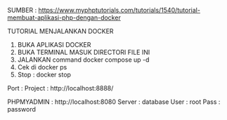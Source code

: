 SUMBER : https://www.myphptutorials.com/tutorials/1540/tutorial-membuat-aplikasi-php-dengan-docker

TUTORIAL MENJALANKAN DOCKER

1. BUKA APLIKASI DOCKER
2. BUKA TERMINAL MASUK DIRECTORI FILE INI
3. JALANKAN command docker compose up -d
4. Cek di docker ps
5. Stop : docker stop

Port :
Project :
http://localhost:8888/

PHPMYADMIN :
http://localhost:8080
Server : database
User : root
Pass : password
